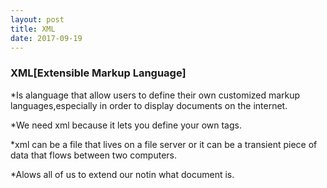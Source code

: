 ```yaml
---
layout: post
title: XML
date: 2017-09-19
---
```


### XML[Extensible Markup Language]

*Is alanguage that allow users to define their own customized markup languages,especially in order to display documents on the internet.

*We need xml because  it lets  you define  your own tags.

*xml can be a file that lives  on a file server or it can be a transient piece of data that  flows between two computers.

*Alows all of us to extend  our notin what document is.
